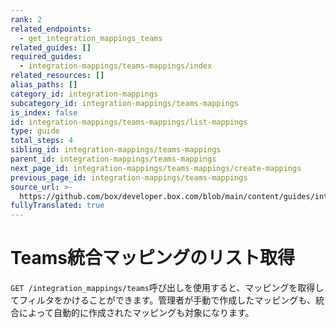 ```yaml
---
rank: 2
related_endpoints:
  - get_integration_mappings_teams
related_guides: []
required_guides:
  - integration-mappings/teams-mappings/index
related_resources: []
alias_paths: []
category_id: integration-mappings
subcategory_id: integration-mappings/teams-mappings
is_index: false
id: integration-mappings/teams-mappings/list-mappings
type: guide
total_steps: 4
sibling_id: integration-mappings/teams-mappings
parent_id: integration-mappings/teams-mappings
next_page_id: integration-mappings/teams-mappings/create-mappings
previous_page_id: integration-mappings/teams-mappings
source_url: >-
  https://github.com/box/developer.box.com/blob/main/content/guides/integration-mappings/teams-mappings/list-mappings.md
fullyTranslated: true
---
```

# Teams統合マッピングのリスト取得

`GET /integration_mappings/teams`呼び出しを使用すると、マッピングを取得してフィルタをかけることができます。管理者が手動で作成したマッピングも、統合によって自動的に作成されたマッピングも対象になります。

<Samples id="get-integration-mappings-teams">

</Samples>

